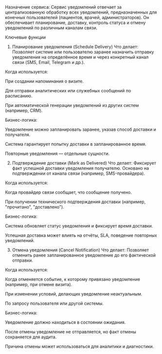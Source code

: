 Назначение сервиса:
Сервис уведомлений отвечает за централизованную обработку всех уведомлений, предназначенных для конечных пользователей (пациентов, врачей, администраторов). Он обеспечивает планирование, доставку, контроль статуса и отмену уведомлений по различным каналам связи.

Ключевые функции
1. Планирование уведомления (Schedule Delivery)
Что делает:
Позволяет системе или пользователю заранее назначить отправку уведомления на определённое время и через конкретный канал связи (SMS, Email, Telegram и др.).

Когда используется:

При создании напоминания о визите.

Для отправки аналитических или служебных сообщений по расписанию.

При автоматической генерации уведомлений из других систем (например, CRM).

Бизнес-логика:

Уведомление можно запланировать заранее, указав способ доставки и получателя.

Система гарантирует попытку доставки в запланированное время.

Повторные уведомления — отдельные сущности.

2. Подтверждение доставки (Mark as Delivered)
Что делает:
Фиксирует факт успешной доставки уведомления получателю. Основано на подтверждении от канала связи (например, SMS-провайдера).

Когда используется:

Когда провайдер связи сообщает, что сообщение получено.

При получении технического подтверждения доставки (например, "прочитано", "доставлено").

Бизнес-логика:

Система обновляет статус уведомления и фиксирует время доставки.

Успешная доставка может влиять на отчёты, SLA, поведение повторных уведомлений.

3. Отмена уведомления (Cancel Notification)
Что делает:
Позволяет отменить ранее запланированное уведомление до его фактической отправки.

Когда используется:

Когда отменяется событие, к которому привязано уведомление (например, при отмене визита).

При изменении условий, делающих уведомление неактуальным.

По запросу пользователя или другой системы.

Бизнес-логика:

Уведомление должно находиться в состоянии ожидания.

После отмены уведомление не отправляется, но факт отмены сохраняется для аудита.

Причина отмены может использоваться для аналитики и диагностики.

